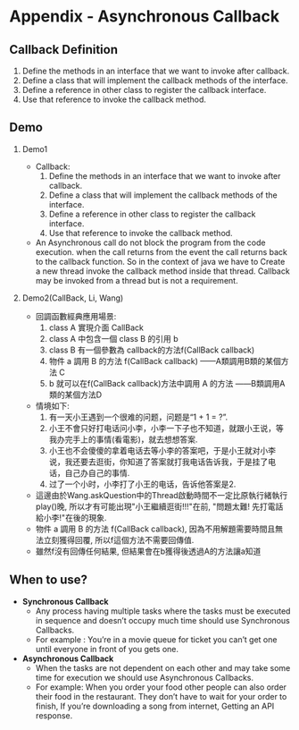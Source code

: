 # Appendix - Asynchronous Callback

## Callback Definition
1. Define the methods in an interface that we want to invoke after callback.
1. Define a class that will implement the callback methods of the interface.
1. Define a reference in other class to register the callback interface.
1. Use that reference to invoke the callback method.

## Demo
1. Demo1
	* Callback:
		1. Define the methods in an interface that we want to invoke after callback.
		1. Define a class that will implement the callback methods of the interface.
		1. Define a reference in other class to register the callback interface.
		1. Use that reference to invoke the callback method.
	* An Asynchronous call do not block the program from the code execution. when the call returns from the event the call returns back to the callback function. So in the context of java we have to Create a new thread invoke the callback method inside that thread. Callback may be invoked from a thread but is not a requirement.

1. Demo2(CallBack, Li, Wang)
	* 回調函數經典應用場景: 
		1. class A 實現介面 CallBack
		1. class A 中包含一個 class B 的引用 b
		1. class B 有一個參數為 callback的方法f(CallBack callback)
		1. 物件 a 調用 B 的方法 f(CallBack callback) ——A類調用B類的某個方法 C
		1. b 就可以在f(CallBack callback)方法中調用 A 的方法 ——B類調用A類的某個方法D
	* 情境如下:
		1. 有一天小王遇到一个很难的问题，问题是“1 + 1 = ?”.
		1. 小王不會只好打电话问小李，小李一下子也不知道，就跟小王说，等我办完手上的事情(看電影)，就去想想答案.
		1. 小王也不会傻傻的拿着电话去等小李的答案吧，于是小王就对小李说，我还要去逛街，你知道了答案就打我电话告诉我，于是挂了电话，自己办自己的事情.
		1. 过了一个小时，小李打了小王的电话，告诉他答案是2.
	* 這邊由於Wang.askQuestion中的Thread啟動時間不一定比原執行緒執行play()晚, 所以才有可能出現"小王繼續逛街!!!"在前, "問題太難! 先打電話給小李!"在後的現象.
	* 物件 a 調用 B 的方法 f(CallBack callback), 因為不用解題需要時間且無法立刻獲得回覆, 所以f這個方法不需要回傳值.
	* 雖然f沒有回傳任何結果, 但結果會在b獲得後透過A的方法讓a知道

## When to use?
* __Synchronous Callback__
	* Any process having multiple tasks where the tasks must be executed in sequence and doesn’t occupy much time should use Synchronous Callbacks.
	* For example : You’re in a movie queue for ticket you can’t get one until everyone in front of you gets one.
* __Asynchronous Callback__
	* When the tasks are not dependent on each other and may take some time for execution we should use Asynchronous Callbacks.
	* For example: When you order your food other people can also order their food in the restaurant. They don’t have to wait for your order to finish, If you’re downloading a song from internet, Getting an API response.
